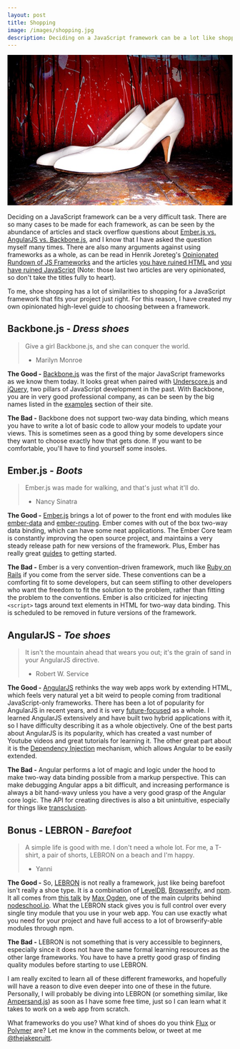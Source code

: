 ```yaml
---
layout: post
title: Shopping
image: /images/shopping.jpg
description: Deciding on a JavaScript framework can be a lot like shopping for shoes. You want to find something with good comfort, durability, and versatility. In this article, we compare the major JavaScript MVC frameworks in a quick and easy way.
---
```


![](/images/shopping.jpg)

Deciding on a JavaScript framework can be a very difficult task. There are so many cases to be made for each framework, as can be seen by the abundance of articles and stack overflow questions about [Ember.js vs. AngularJS vs. Backbone.js](http://www.airpair.com/js/javascript-framework-comparison), and I know that I have asked the question myself many times. There are also many arguments against using frameworks as a whole, as can be read in Henrik Joreteg's [Opinionated Rundown of JS Frameworks](http://blog.andyet.com/2014/08/13/opinionated-rundown-of-js-frameworks) and the articles [you have ruined HTML](http://blog.dantup.com/2014/08/you-have-ruined-html/) and [you have ruined JavaScript](http://codeofrob.com/entries/you-have-ruined-javascript.html) (Note: those last two articles are very opinionated, so don't take the titles fully to heart).

To me, shoe shopping has a lot of similarities to shopping for a JavaScript framework that fits your project just right. For this reason, I have created my own opinionated high-level guide to choosing between a framework.

## Backbone.js - *Dress shoes*

> Give a girl Backbone.js, and she can conquer the world.
> - Marilyn Monroe

**The Good -** [Backbone.js](http://backbonejs.org/) was the first of the major JavaScript frameworks as we know them today. It looks great when paired with [Underscore.js](http://underscorejs.org/#) and [jQuery](http://jquery.com/), two pillars of JavaScript development in the past. With Backbone, you are in very good professional company, as can be seen by the big names listed in the [examples](http://backbonejs.org/#examples) section of their site.

**The Bad -** Backbone does not support two-way data binding, which means you have to write a lot of basic code to allow your models to update your views. This is sometimes seen as a good thing by some developers since they want to choose exactly how that gets done. If you want to be comfortable, you'll have to find yourself some insoles.

## Ember.js - *Boots*

> Ember.js was made for walking, and that's just what it'll do.
> - Nancy Sinatra

**The Good -** [Ember.js](http://emberjs.com/ember-users/) brings a lot of power to the front end with modules like [ember-data](http://emberjs.com/api/data/modules/ember-data.html) and [ember-routing](http://emberjs.com/api/modules/ember-routing.html). Ember comes with out of the box two-way data binding, which can have some neat applications. The Ember Core team is constantly improving the open source project, and maintains a very steady release path for new versions of the framework. Plus, Ember has really great [guides](http://emberjs.com/guides/) to getting started.

**The Bad -** Ember is a very convention-driven framework, much like [Ruby on Rails](http://rubyonrails.org/) if you come from the server side. These conventions can be a comforting fit to some developers, but can seem stifling to other developers who want the freedom to fit the solution to the problem, rather than fitting the problem to the conventions. Ember is also criticized for injecting `<script>` tags around text elements in HTML for two-way data binding. This is scheduled to be removed in future versions of the framework.

## AngularJS - *Toe shoes*

> It isn't the mountain ahead that wears you out; it's the grain of sand in your AngularJS directive.
> - Robert W. Service

**The Good -** [AngularJS](https://angularjs.org/) rethinks the way web apps work by extending HTML, which feels very natural yet a bit weird to people coming from traditional JavaScript-only frameworks. There has been a lot of popularity for AngularJS in recent years, and it is very [future-focused](https://github.com/angular/angular.js/blob/master/CHANGELOG.md#1.3.2) as a whole. I learned AngularJS extensively and have built two hybrid applications with it, so I have difficulty describing it as a whole objectively. One of the best parts about AngularJS is its popularity, which has created a vast number of Youtube videos and great tutorials for learning it. The other great part about it is the [Dependency Injection](https://docs.angularjs.org/guide/di) mechanism, which allows Angular to be easily extended.

**The Bad -** Angular performs a lot of magic and logic under the hood to make two-way data binding possible from a markup perspective. This can make debugging Angular apps a bit difficult, and increasing performance is always a bit hand-wavy unless you have a very good grasp of the Angular core logic. The API for creating directives is also a bit unintuitive, especially for things like [transclusion](https://docs.angularjs.org/api/ng/directive/ngTransclude).

## Bonus - LEBRON - *Barefoot*

> A simple life is good with me. I don't need a whole lot. For me, a T-shirt, a pair of shorts, LEBRON on a beach and I'm happy.
> - Yanni

**The Good -** So, [LEBRON](http://vimeo.com/98423253) is not really a framework, just like being barefoot isn't really a shoe type. It is a combination of [LevelDB](http://leveldb.org/), [Browserify](http://browserify.org/), and [npm](https://www.npmjs.org/). It all comes from [this talk](http://vimeo.com/98423253) by [Max Ogden](https://twitter.com/maxogden), one of the main culprits behind [nodeschool.io](http://nodeschool.io/). What the LEBRON stack gives you is full control over every single tiny module that you use in your web app. You can use exactly what you need for your project and have full access to a lot of browserify-able modules through npm.

**The Bad -** LEBRON is not something that is very accessible to beginners, especially since it does not have the same formal learning resources as the other large frameworks. You have to have a pretty good grasp of finding quality modules before starting to use LEBRON.

I am really excited to learn all of these different frameworks, and hopefully will have a reason to dive even deeper into one of these in the future. Personally, I will probably be diving into LEBRON (or something similar, like [Ampersand.js](http://ampersandjs.com/)) as soon as I have some free time, just so I can learn what it takes to work on a web app from scratch.

What frameworks do you use? What kind of shoes do you think [Flux](https://facebook.github.io/flux/) or [Polymer](https://www.polymer-project.org/) are? Let me know in the comments below, or tweet at me [@thejakepruitt](https://twitter.com/thejakepruitt).